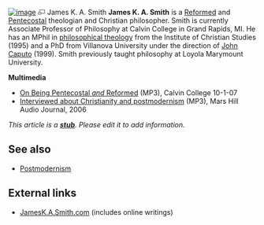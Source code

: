 [![image](images/thumb/a/a3/JKASmith.jpg/180px-JKASmith.jpg)](http://www.theopedia.com/File:JKASmith.jpg)
[![image](data:image/png;base64,iVBORw0KGgoAAAANSUhEUgAAAA8AAAALCAAAAACFLIiAAAAAAnRSTlMA/1uRIrUAAABPSURBVAjXY/j///+5vXDwjAHIr26ZAgXZe8H8a/+hoIcw/9nevdVL9+79DuPvzQYZFPUezu8BMZLXgkExnD8HAu6hqv//n+HZVjD4DuUDAKlChD3fj6aPAAAAAElFTkSuQmCC)](http://www.theopedia.com/File:JKASmith.jpg "Enlarge")
James K. A. Smith
**James K. A. Smith** is a [Reformed](Reformed "Reformed") and
[Pentecostal](Pentecostal "Pentecostal") theologian and Christian
philosopher. Smith is currently Associate Professor of Philosophy
at Calvin College in Grand Rapids, MI. He has an MPhil in
[philosophical theology](Philosophical_theology "Philosophical theology")
from the Institute of Christian Studies (1995) and a PhD from
Villanova University under the direction of
[John Caputo](http://en.wikipedia.org/wiki/John_Caputo "w:John Caputo")
(1999). Smith previously taught philosophy at Loyola Marymount
University.

**Multimedia**

-   [On Being Pentecostal *and* Reformed](http://www.calvin.edu/faith/worship/chapel/mp3_archives/audio/2007-2008/20071001_smith.mp3)
    (MP3), Calvin College 10-1-07
-   [Interviewed about Christianity and postmodernism](http://www.marshillaudio.org/resources/mp3/MHAJ-82-Smith.mp3)
    (MP3), Mars Hill Audio Journal, 2006

*This article is a **[stub](http://www.theopedia.com/Category:Theopedia_stubs "Category:Theopedia stubs")**. Please edit it to add information.*
## See also

-   [Postmodernism](Postmodernism "Postmodernism")

## External links

-   [JamesK.A.Smith.com](http://www.calvin.edu/~jks4/) (includes
    online writings)



